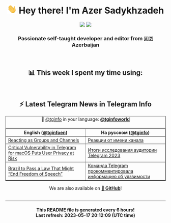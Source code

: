 <div align="center">
	<div>
		<h1>
      <img src="./assets/hi.gif" width="30px"> Hey there! I'm Azer Sadykhzadeh
    </h1>
    <img height="18" src="https://komarev.com/ghpvc/?username=sadykhzadeh&label=Views&color=2081c1&style=flat-square" />
		<a href="https://wakatime.com/Azer"> <img height="18" src="https://wakatime.com/badge/user/f80ae27a-c328-426f-a381-bc84136e2dd6.svg" /> </a>
    <h3>
      Passionate self-taught developer and editor from 🇦🇿 Azerbaijan
    </h3>
  </div>
  <br>

<h2>📊 This week I spent my time using:</h2>

<!--START_SECTION:waka-->
<!--END_SECTION:waka-->

<br>

<h2>⚡️ Latest Telegram News in Telegram Info</h2>
  <table border>
		<tr>
			<th width="50%">English (<a href="https://t.me/tginfoen">@tginfoen</a>)</th>
			<th>На русском (<a href="https://t.me/tginfo">@tginfo</a>)</th>
		</tr>
		<caption>🚩 <a href="https://t.me/tginfo">@tginfo</a> in your language: <a href="https://t.me/tginfoworld"><b>@tginfoworld</b></a><caption/>
  <tr><td><a href="https://t.me/tginfoen/1652">Reacting as Groups and Channels</a></td>
    <td><a href="https://t.me/tginfo/3660">Реакции от имени канала</a></td></tr><tr><td><a href="https://t.me/tginfoen/1651">Critical Vulnerability in Telegram for macOS Puts User Privacy at Risk</a></td>
    <td><a href="https://t.me/tginfo/3659">Итоги исследования аудитории Telegram 2023</a></td></tr><tr><td><a href="https://t.me/tginfoen/1650">Brazil to Pass a Law That Might “End Freedom of Speech”</a></td>
    <td><a href="https://t.me/tginfo/3658">Команда Telegram прокомментировала информацию об уязвимости</a></td></tr>
</table>
We are also available on <a href="https://github.com/tginfo"><b>🐙 GitHub</b></a>!
</div>

<br>
<hr>
<h4 align="center">This README file is generated <b>every 6 hours</b>!</br>Last refresh: <b>2023-05-17 20:12:09 (UTC time)</b></h4>
